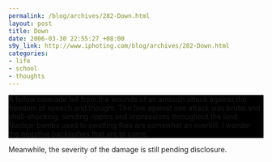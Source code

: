 ```yaml
--- 
permalink: /blog/archives/282-Down.html
layout: post
title: Down
date: 2006-03-30 22:55:27 +08:00
s9y_link: http://www.iphoting.com/blog/archives/282-Down.html
categories: 
- life
- school
- thoughts
---
```

<p class="whiteline"><div style="background-color: black;">A fellow comrade fell from the wounds of an ambush attack against the freedom of speech and thought. The five against one attack was brutal and shell-shocking, sending ripples and impressions throughout the land. Nuclear bombs used to swatting flies are somewhat an overkill. I wonder the negative backlashes that are to come.</div>
</p><p class="break"><p>Meanwhile, the severity of the damage is still pending disclosure.</p></p>
